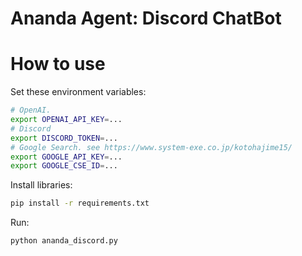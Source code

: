 # Ananda Agent: Discord ChatBot

# How to use
Set these environment variables:

```bash
# OpenAI.
export OPENAI_API_KEY=...
# Discord
export DISCORD_TOKEN=...
# Google Search. see https://www.system-exe.co.jp/kotohajime15/
export GOOGLE_API_KEY=...
export GOOGLE_CSE_ID=...
```

Install libraries:

```bash
pip install -r requirements.txt
```

Run:

```bash
python ananda_discord.py
```
